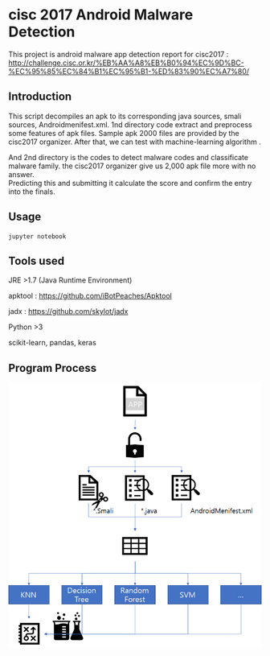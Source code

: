 cisc 2017 Android Malware Detection 
==============

This project is android malware app detection report for cisc2017 : http://challenge.cisc.or.kr/%EB%AA%A8%EB%B0%94%EC%9D%BC-%EC%95%85%EC%84%B1%EC%95%B1-%ED%83%90%EC%A7%80/


Introduction
--------------------
This script decompiles an apk to its corresponding java sources, smali sources, Androidmenifest.xml. 
1nd directory code extract and preprocess some features of apk files. Sample apk 2000 files are provided by the cisc2017 organizer.
After that, we can test with machine-learning algorithm .

And 2nd directory is the codes to detect malware codes and classificate malware family. the cisc2017 organizer give us 2,000 apk file more with no answer.   
Predicting this and submitting it calculate the score and confirm the entry into the finals.

Usage
--------------------
```
jupyter notebook
```


Tools used
--------------------
JRE >1.7 (Java Runtime Environment)

apktool : https://github.com/iBotPeaches/Apktool

jadx : https://github.com/skylot/jadx
  
Python >3

scikit-learn, pandas, keras 

Program Process
--------------------
![Alt text](Image.png)